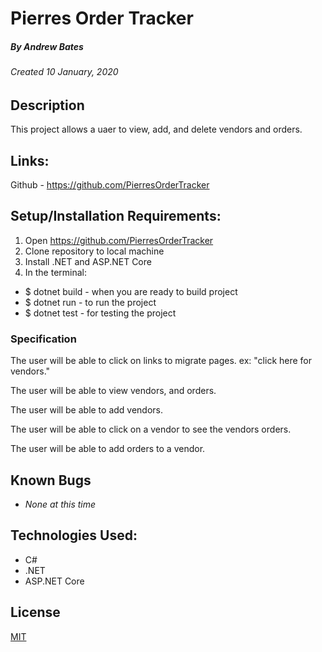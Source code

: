 # Pierres Order Tracker
##### By Andrew Bates
###### Created 10 January, 2020

## Description

This project allows a uaer to view, add, and delete vendors and orders.

## Links:

Github - https://github.com/PierresOrderTracker

## Setup/Installation Requirements:

1. Open https://github.com/PierresOrderTracker
2. Clone repository to local machine 
3. Install .NET and ASP.NET Core
4. In the terminal:

  - $ dotnet build - when you are ready to build project
  - $ dotnet run - to run the project 
  - $ dotnet test - for testing the project
  

### Specification

  The user will be able to click on links to migrate pages. 
    ex: "click here for vendors."
  
  The user will be able to view vendors, and orders.

  The user will be able to add vendors.

  The user will be able to click on a vendor to see the vendors orders.

  The user will be able to add orders to a vendor.


## Known Bugs

* _None at this time_

## Technologies Used:

* C#
* .NET
* ASP.NET Core

## License
[MIT](https://choosealicense.com/licenses/mit/)